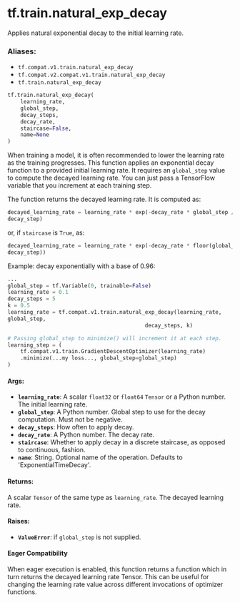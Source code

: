 <div itemscope itemtype="http://developers.google.com/ReferenceObject">
<meta itemprop="name" content="tf.train.natural_exp_decay" />
<meta itemprop="path" content="Stable" />
</div>

# tf.train.natural_exp_decay

Applies natural exponential decay to the initial learning rate.

### Aliases:

* `tf.compat.v1.train.natural_exp_decay`
* `tf.compat.v2.compat.v1.train.natural_exp_decay`
* `tf.train.natural_exp_decay`

``` python
tf.train.natural_exp_decay(
    learning_rate,
    global_step,
    decay_steps,
    decay_rate,
    staircase=False,
    name=None
)
```

<!-- Placeholder for "Used in" -->

When training a model, it is often recommended to lower the learning rate as
the training progresses.  This function applies an exponential decay function
to a provided initial learning rate.  It requires an `global_step` value to
compute the decayed learning rate.  You can just pass a TensorFlow variable
that you increment at each training step.

The function returns the decayed learning rate.  It is computed as:

```python
decayed_learning_rate = learning_rate * exp(-decay_rate * global_step /
decay_step)
```

or, if `staircase` is `True`, as:

```python
decayed_learning_rate = learning_rate * exp(-decay_rate * floor(global_step /
decay_step))
```

Example: decay exponentially with a base of 0.96:

```python
...
global_step = tf.Variable(0, trainable=False)
learning_rate = 0.1
decay_steps = 5
k = 0.5
learning_rate = tf.compat.v1.train.natural_exp_decay(learning_rate,
global_step,
                                           decay_steps, k)

# Passing global_step to minimize() will increment it at each step.
learning_step = (
    tf.compat.v1.train.GradientDescentOptimizer(learning_rate)
    .minimize(...my loss..., global_step=global_step)
)
```

#### Args:


* <b>`learning_rate`</b>: A scalar `float32` or `float64` `Tensor` or a Python number.
  The initial learning rate.
* <b>`global_step`</b>: A Python number. Global step to use for the decay computation.
  Must not be negative.
* <b>`decay_steps`</b>: How often to apply decay.
* <b>`decay_rate`</b>: A Python number.  The decay rate.
* <b>`staircase`</b>: Whether to apply decay in a discrete staircase, as opposed to
  continuous, fashion.
* <b>`name`</b>: String.  Optional name of the operation.  Defaults to
  'ExponentialTimeDecay'.


#### Returns:

A scalar `Tensor` of the same type as `learning_rate`.  The decayed
learning rate.



#### Raises:


* <b>`ValueError`</b>: if `global_step` is not supplied.



#### Eager Compatibility
When eager execution is enabled, this function returns a function which in
turn returns the decayed learning rate Tensor. This can be useful for changing
the learning rate value across different invocations of optimizer functions.


